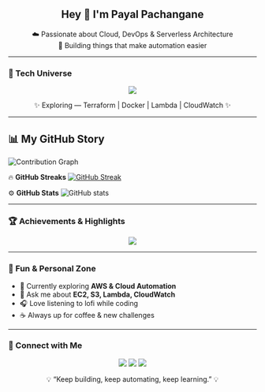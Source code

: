 <h2 align="center">Hey 👋 I'm Payal Pachangane</h2>
<p align="center">
  ☁️ Passionate about Cloud, DevOps & Serverless Architecture <br/>
  🚀 Building things that make automation easier
</p>

---

### 🧠 Tech Universe
<p align="center">
  <img src="https://skillicons.dev/icons?i=aws,python,bash,mysql,nginx,git,github,linux,cloudflare,vscode&perline=5" />
</p>
<p align="center">✨ Exploring — Terraform | Docker | Lambda | CloudWatch ✨</p>

---

## 📊 My GitHub Story
![Contribution Graph](https://github-readme-activity-graph.vercel.app/graph?username=payal1184&theme=react-dark)

🔥 **GitHub Streaks**
[![GitHub Streak](https://streak-stats.demolab.com?user=payal1184&theme=radical&hide_border=true)](https://git.io/streak-stats)

⚙️ **GitHub Stats**
![GitHub stats](https://github-readme-stats.vercel.app/api?username=payal1184&show_icons=true&theme=radical)

---

### 🏆 Achievements & Highlights
<p align="center">
  <img src="https://github-profile-trophy.vercel.app/?username=payal1184&theme=discord&no-frame=true&margin-w=10" />
</p>

---

### 🎯 Fun & Personal Zone
- 🌱 Currently exploring **AWS & Cloud Automation**
- 💬 Ask me about **EC2, S3, Lambda, CloudWatch**
- 🎧 Love listening to lofi while coding
- ☕ Always up for coffee & new challenges

---

### 🫶 Connect with Me
<p align="center">
  <a href="https://linkedin.com/in/payal1184"><img src="https://skillicons.dev/icons?i=linkedin" /></a>
  <a href="mailto:payal@example.com"><img src="https://skillicons.dev/icons?i=gmail" /></a>
  <a href="https://github.com/payal1184"><img src="https://skillicons.dev/icons?i=github" /></a>
</p>

<p align="center">💡 “Keep building, keep automating, keep learning.” 💡</p>

  



